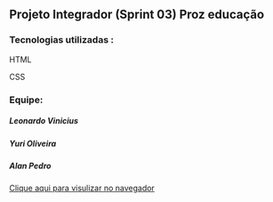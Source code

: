 ## Projeto Integrador (Sprint 03) Proz educação
<h3> Tecnologias utilizadas :</h3>
<p> HTML</p>
<p> CSS</p>
<h3>Equipe:</h3>
<h5>Leonardo Vinicius</h5>
<h5>Yuri Oliveira</h5>
<h5>Alan Pedro</h5>

[Clique aqui para visulizar no navegador](https://alanpedrod.github.io/sprint-03-projeto-integrador-css/) 
